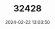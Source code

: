 ---
title: "32428"
category: "Magnolia grandis"
draft: false
date: 2024-02-22 13:03:50
languages:
  Chinese: ["Daguo Mulian"]
---
